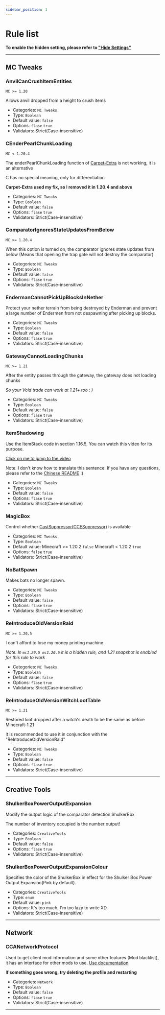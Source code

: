 ```yaml
---
sidebar_position: 1
---
```

# Rule list

**To enable the hidden setting, please refer to ["Hide Settings"](https://crystal0404.github.io/cca-doc/en/docs/HideSettings)**

---

## MC Tweaks

### AnvilCanCrushItemEntities

`MC >= 1.20`

Allows anvil dropped from a height to crush items

- Categories: ```MC Tweaks```
- Type: ```Boolean```
- Default value: ```false```
- Options: ```flase``` ```true```
- Validators: Strict(Case-insensitive)

### CEnderPearlChunkLoading

`MC < 1.20.4`

The enderPearlChunkLoading function of [Carpet-Extra](https://github.com/gnembon/carpet-extra) is not working, it is an alternative

C has no special meaning, only for differentiation

**Carpet-Extra used my fix, so I removed it in 1.20.4 and above**

- Categories: ```MC Tweaks```
- Type: ```Boolean```
- Default value: ```false```
- Options: ```flase``` ```true```
- Validators: Strict(Case-insensitive)

### ComparatorIgnoresStateUpdatesFromBelow

`MC >= 1.20.4`

When this option is turned on, the comparator ignores state updates from below
(Means that opening the trap gate will not destroy the comparator)

- Categories: ```MC Tweaks```
- Type: ```Boolean```
- Default value: ```false```
- Options: ```flase``` ```true```
- Validators: Strict(Case-insensitive)

### EndermanCannotPickUpBlocksInNether

Protect your nether terrain from being destroyed by Enderman and prevent a large number of Endermen from not despawning after picking up blocks.

- Categories: ```MC Tweaks```
- Type: ```Boolean```
- Default value: ```false```
- Options: ```flase``` ```true```
- Validators: Strict(Case-insensitive)

### GatewayCannotLoadingChunks
`MC >= 1.21`

After the entity passes through the gateway, the gateway does not loading chunks

*So your Void trade can work at 1.21+ too : )*

- Categories: ```MC Tweaks```
- Type: ```Boolean```
- Default value: ```false```
- Options: ```flase``` ```true```
- Validators: Strict(Case-insensitive)

### ItemShadowing
Use the ItemStack code in section 1.16.5, You can watch this video for its purpose.

[Click on me to jump to the video](https://youtu.be/mTeYwq7HaEA)

Note: I don't know how to translate this sentence. If you have any questions, please refer to the [Chinese README](https://github.com/Crystal0404/CrystalCarpetAddition) :(

- Categories: ```MC Tweaks```
- Type: ```Boolean```
- Default value: ```false```
- Options: ```flase``` ```true```
- Validators: Strict(Case-insensitive)

### MagicBox
Control whether [CastSuppressor(CCESuppressor)](https://www.bilibili.com/read/cv24323749) is available

- Categories: ```MC Tweaks```
- Type: ```Boolean```
- Default value: Minecraft >= 1.20.2 ```false```  Minecraft < 1.20.2 ```true```
- Options: ```false``` ```true```
- Validators: Strict(Case-insensitive)

### NoBatSpawn

Makes bats no longer spawn.

- Categories: ```MC Tweaks```
- Type: ```Boolean```
- Default value: ```false```
- Options: ```flase``` ```true```
- Validators: Strict(Case-insensitive)


### ReIntroduceOldVersionRaid

`MC >= 1.20.5`

I can't afford to lose my money printing machine

*Note: In `mc1.20.5 mc1.20.6` it is a hidden rule, and 1.21 snapshot is enabled for this rule to work*

- Categories: ```MC Tweaks```
- Type: ```Boolean```
- Default value: ```false```
- Options: ```flase``` ```true```
- Validators: Strict(Case-insensitive)

### ReIntroduceOldVersionWitchLootTable

`MC >= 1.21`

Restored loot dropped after a witch's death to be the same as before Minecraft-1.21

It is recommended to use it in conjunction with the "ReIntroduceOldVersionRaid"

- Categories: ```MC Tweaks```
- Type: ```Boolean```
- Default value: ```false```
- Options: ```flase``` ```true```
- Validators: Strict(Case-insensitive)

---

## Creative Tools

### ShulkerBoxPowerOutputExpansion

Modify the output logic of the comparator detection ShulkerBox

The number of inventory occupied is the number output!

- Categories: ```CreativeTools```
- Type: ```Boolean```
- Default value: ```false```
- Options: ```flase``` ```true```
- Validators: Strict(Case-insensitive)

### ShulkerBoxPowerOutputExpansionColour

Specifies the color of the ShulkerBox in effect for the Shulker Box Power Output Expansion(Pink by default).

- Categories: ```CreativeTools```
- Type: ```enum```
- Default value: ```pink```
- Options: It's too much, I'm too lazy to write XD
- Validators: Strict(Case-insensitive)

---

## Network

### CCANetworkProtocol

Used to get client mod information and some other features (Mod blacklist), it has an interface for other mods to use. [Use documentation](https://crystal0404.github.io/cca-doc/en/docs/CCANetworkProtocol)

**If something goes wrong, try deleting the profile and restarting**

- Categories: ```Network```
- Type: ```Boolean```
- Default value: ```false```
- Options: ```flase``` ```true```
- Validators: Strict(Case-insensitive)

---
